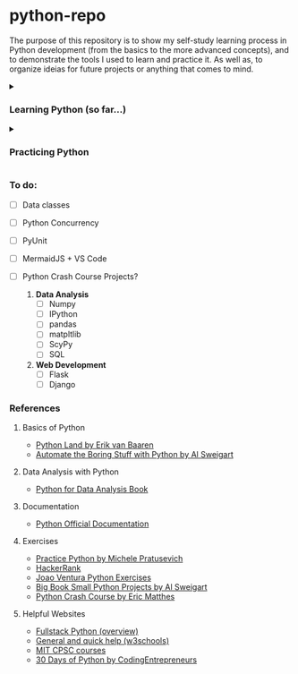 
<h1> python-repo </h1>
<p>
The purpose of this repository is to show my self-study learning process in Python development (from the basics to the more advanced concepts), and to demonstrate the tools I used to learn and practice it. As well as, to organize ideias for future projects or anything that comes to mind.
</p>

<details><summary><h3> Learning Python (so far...)</h3></summary>
<p>

<details><summary><b> 1. basics </b></summary>
    <pre>
    <dl>
        <dt>    installing Python3 </dt>
        <dt>    setting up an IDE (Visual Studio Code) </dt>
        <dt> print() function </dt>
            <dd> f-string format </dd>
        <dt> range() function </dt>
        <dt> basic datatypes (int, float, string, bool) </dt>
            <dd> string methods </dd>
        <dt> conditionals (if, else, elif) </dt>
        <dt> loops (while, for) </dt>
            <dd> break, continue statements <br> nested loops </dd>
        <dt> function basics </dt>
    </dl>
    </pre>
    </details>
2. **data_types**
    - lists
    - dictionary
    - sets
    - tuples
    - comprehensions
3. **iterator**
    - how it works in Python
    - iterator vs iterable
    - built-in iterators
    - making your own iterator with __iter__method and __next__method
    - **range_func**
        - how it works?
        - practical uses
4. **function_adv**
    - advanced concepts
        - forced keyword arguments
        - wrapper function
        - lambda functions
5. **objects**
    - basics
        - "self"
        - constructors
        - methods
        - creating instances, invoking a class
    - inheritance
        - overriding (methods, constructors)
6. **modules**
    - importing lib, modules
    - package
7. **OS_interacion**
    - w/r files
    - move, delete, create, rename files
    - file permissions, users and groups, file types
8. **data_processing**
    - JSON
    - YAML
    - requests lib
    - BeautifulSoup lib
9. **plotting**
    - bokeh lib
10. **exceptions**
    - try, except, else, finally
    - raising/throwing exceptions
11. **docstring**
    - what are docstrings?
    - how to create and use it?
12. **venv_packages**
    - venv, Pipenv
    - pip

</p>    
</details>    

<details><summary><h3>Practicing Python </h3></summary>
</p>

1. **PracticePythonDotOrg**
    - All exercises done (39 exercises)
        - Covers all basic functionalities (with increasing difficulty) 
</p>
</details>

       
<h3> To do: </h3>

- [ ] Data classes
- [ ] Python Concurrency
- [ ] PyUnit
- [ ] MermaidJS + VS Code
- [ ] Python Crash Course Projects?

    1. **Data Analysis**
        - [ ] Numpy
        - [ ] IPython
        - [ ] pandas
        - [ ] matpltlib
        - [ ] ScyPy
        - [ ] SQL
    
    2. **Web Development**
        - [ ] Flask
        - [ ] Django

<h3> References </h3>

1. Basics of Python
    - [Python Land by Erik van Baaren](https://python.land)
    - [Automate the Boring Stuff with Python by Al Sweigart](https://automatetheboringstuff.com/)

2. Data Analysis with Python
    - [Python for Data Analysis Book](https://www.cin.ufpe.br/~embat/Python%20for%20Data%20Analysis.pdf)

3. Documentation
    - [Python Official Documentation](https://docs.python.org/3/tutorial/index.html)

4. Exercises
    - [Practice Python by Michele Pratusevich](https://www.practicepython.org/)
    - [HackerRank](https://www.hackerrank.com/domains/python)
    - [Joao Ventura Python Exercises](https://joaoventura.net/static/files/python_exercises_book.pdf)
    - [Big Book Small Python Projects by Al Sweigart](https://edu.anarcho-copy.org/Programming%20Languages/Python/BigBookSmallPythonProjects.pdf)
    - [Python Crash Course by Eric Matthes](http://bedford-computing.co.uk/learning/wp-content/uploads/2015/10/No.Starch.Python.Oct_.2015.ISBN_.1593276036.pdf)

5. Helpful Websites
    - [Fullstack Python (overview)](https://www.fullstackpython.com/table-of-contents.html)
    - [General and quick help (w3schools)](https://www.w3schools.com/python/)
    - [MIT CPSC courses](https://ocw.mit.edu/search/?l=Undergraduate&s=department_course_numbers.sort_coursenum&t=Computer%20Science)
    - [30 Days of Python by CodingEntrepreneurs](https://www.youtube.com/playlist?list=PLEsfXFp6DpzQjDBvhNy5YbaBx9j-ZsUe6 )
        


